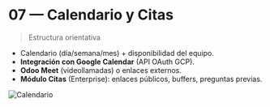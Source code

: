 # 07 — Calendario y Citas

> Estructura orientativa

- Calendario (día/semana/mes) + disponibilidad del equipo.
- **Integración con Google Calendar** (API OAuth GCP).
- **Odoo Meet** (videollamadas) o enlaces externos.
- **Módulo Citas** (Enterprise): enlaces públicos, buffers, preguntas previas.

![Calendario](../assets/img/07-calendario_y_citas/paso01_calendario.png "Calendario")
